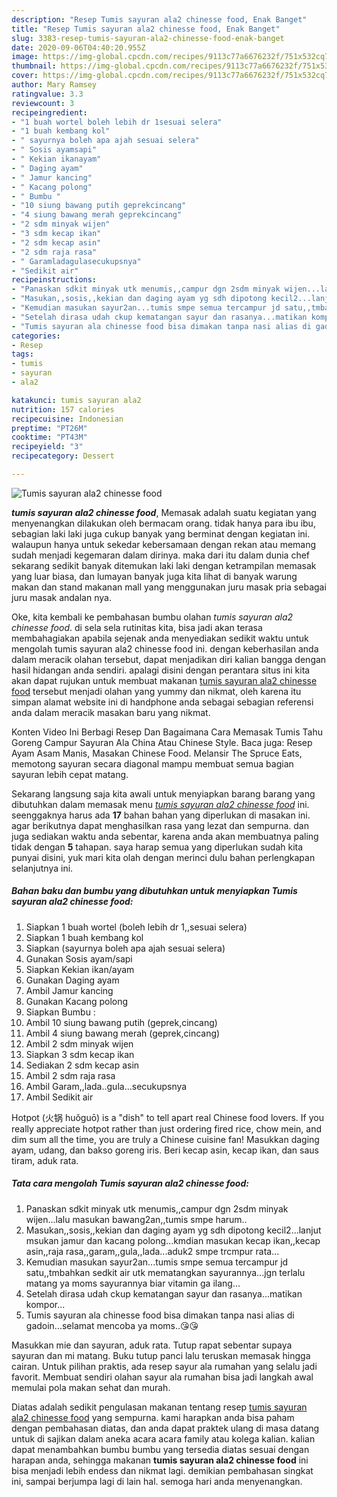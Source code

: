 ```yaml
---
description: "Resep Tumis sayuran ala2 chinesse food, Enak Banget"
title: "Resep Tumis sayuran ala2 chinesse food, Enak Banget"
slug: 3383-resep-tumis-sayuran-ala2-chinesse-food-enak-banget
date: 2020-09-06T04:40:20.955Z
image: https://img-global.cpcdn.com/recipes/9113c77a6676232f/751x532cq70/tumis-sayuran-ala2-chinesse-food-foto-resep-utama.jpg
thumbnail: https://img-global.cpcdn.com/recipes/9113c77a6676232f/751x532cq70/tumis-sayuran-ala2-chinesse-food-foto-resep-utama.jpg
cover: https://img-global.cpcdn.com/recipes/9113c77a6676232f/751x532cq70/tumis-sayuran-ala2-chinesse-food-foto-resep-utama.jpg
author: Mary Ramsey
ratingvalue: 3.3
reviewcount: 3
recipeingredient:
- "1 buah wortel boleh lebih dr 1sesuai selera"
- "1 buah kembang kol"
- " sayurnya boleh apa ajah sesuai selera"
- " Sosis ayamsapi"
- " Kekian ikanayam"
- " Daging ayam"
- " Jamur kancing"
- " Kacang polong"
- " Bumbu "
- "10 siung bawang putih geprekcincang"
- "4 siung bawang merah geprekcincang"
- "2 sdm minyak wijen"
- "3 sdm kecap ikan"
- "2 sdm kecap asin"
- "2 sdm raja rasa"
- " Garamladagulasecukupsnya"
- "Sedikit air"
recipeinstructions:
- "Panaskan sdkit minyak utk menumis,,campur dgn 2sdm minyak wijen...lalu masukan bawang2an,,tumis smpe harum.."
- "Masukan,,sosis,,kekian dan daging ayam yg sdh dipotong kecil2...lanjut msukan jamur dan kacang polong...kmdian masukan kecap ikan,,kecap asin,,raja rasa,,garam,,gula,,lada...aduk2 smpe trcmpur rata..."
- "Kemudian masukan sayur2an...tumis smpe semua tercampur jd satu,,tmbahkan sedkit air utk mematangkan sayurannya...jgn terlalu matang ya moms sayurannya biar vitamin ga ilang..."
- "Setelah dirasa udah ckup kematangan sayur dan rasanya...matikan kompor..."
- "Tumis sayuran ala chinesse food bisa dimakan tanpa nasi alias di gadoin...selamat mencoba ya moms..😘😘"
categories:
- Resep
tags:
- tumis
- sayuran
- ala2

katakunci: tumis sayuran ala2 
nutrition: 157 calories
recipecuisine: Indonesian
preptime: "PT26M"
cooktime: "PT43M"
recipeyield: "3"
recipecategory: Dessert

---
```



![Tumis sayuran ala2 chinesse food](https://img-global.cpcdn.com/recipes/9113c77a6676232f/751x532cq70/tumis-sayuran-ala2-chinesse-food-foto-resep-utama.jpg)

<b><i>tumis sayuran ala2 chinesse food</i></b>, Memasak adalah suatu kegiatan yang menyenangkan dilakukan oleh bermacam orang. tidak hanya para ibu ibu, sebagian laki laki juga cukup banyak yang berminat dengan kegiatan ini. walaupun hanya untuk sekedar kebersamaan dengan rekan atau memang sudah menjadi kegemaran dalam dirinya. maka dari itu dalam dunia chef sekarang sedikit banyak ditemukan laki laki dengan ketrampilan memasak yang luar biasa, dan lumayan banyak juga kita lihat di banyak warung makan dan stand makanan mall yang menggunakan juru masak pria sebagai juru masak andalan nya.

Oke, kita kembali ke pembahasan bumbu olahan <i>tumis sayuran ala2 chinesse food</i>. di sela sela rutinitas kita, bisa jadi akan terasa membahagiakan apabila sejenak anda menyediakan sedikit waktu untuk mengolah tumis sayuran ala2 chinesse food ini. dengan keberhasilan anda dalam meracik olahan tersebut, dapat menjadikan diri kalian bangga dengan hasil hidangan anda sendiri. apalagi disini dengan perantara situs ini kita akan dapat rujukan untuk membuat makanan <u>tumis sayuran ala2 chinesse food</u> tersebut menjadi olahan yang yummy dan nikmat, oleh karena itu simpan alamat website ini di handphone anda sebagai sebagian referensi anda dalam meracik masakan baru yang nikmat.

Konten Video Ini Berbagi Resep Dan Bagaimana Cara Memasak Tumis Tahu Goreng Campur Sayuran Ala China Atau Chinese Style. Baca juga: Resep Ayam Asam Manis, Masakan Chinese Food. Melansir The Spruce Eats, memotong sayuran secara diagonal mampu membuat semua bagian sayuran lebih cepat matang.


Sekarang langsung saja kita awali untuk menyiapkan barang barang yang dibutuhkan dalam memasak menu <u><i>tumis sayuran ala2 chinesse food</i></u> ini. seenggaknya harus ada <b>17</b> bahan bahan yang diperlukan di masakan ini. agar berikutnya dapat menghasilkan rasa yang lezat dan sempurna. dan juga sediakan waktu anda sebentar, karena anda akan membuatnya paling tidak dengan <b>5</b> tahapan. saya harap semua yang diperlukan sudah kita punyai disini, yuk mari kita olah dengan merinci dulu bahan perlengkapan selanjutnya ini.

<!--inarticleads1-->

##### Bahan baku dan bumbu yang dibutuhkan untuk menyiapkan Tumis sayuran ala2 chinesse food:

1. Siapkan 1 buah wortel (boleh lebih dr 1,,sesuai selera)
1. Siapkan 1 buah kembang kol
1. Siapkan  (sayurnya boleh apa ajah sesuai selera)
1. Gunakan  Sosis ayam/sapi
1. Siapkan  Kekian ikan/ayam
1. Gunakan  Daging ayam
1. Ambil  Jamur kancing
1. Gunakan  Kacang polong
1. Siapkan  Bumbu :
1. Ambil 10 siung bawang putih (geprek,cincang)
1. Ambil 4 siung bawang merah (geprek,cincang)
1. Ambil 2 sdm minyak wijen
1. Siapkan 3 sdm kecap ikan
1. Sediakan 2 sdm kecap asin
1. Ambil 2 sdm raja rasa
1. Ambil  Garam,,lada..gula...secukupsnya
1. Ambil Sedikit air


Hotpot (火锅 huǒguō) is a &#34;dish&#34; to tell apart real Chinese food lovers. If you really appreciate hotpot rather than just ordering fired rice, chow mein, and dim sum all the time, you are truly a Chinese cuisine fan! Masukkan daging ayam, udang, dan bakso goreng iris. Beri kecap asin, kecap ikan, dan saus tiram, aduk rata. 

<!--inarticleads2-->

##### Tata cara mengolah Tumis sayuran ala2 chinesse food:

1. Panaskan sdkit minyak utk menumis,,campur dgn 2sdm minyak wijen...lalu masukan bawang2an,,tumis smpe harum..
1. Masukan,,sosis,,kekian dan daging ayam yg sdh dipotong kecil2...lanjut msukan jamur dan kacang polong...kmdian masukan kecap ikan,,kecap asin,,raja rasa,,garam,,gula,,lada...aduk2 smpe trcmpur rata...
1. Kemudian masukan sayur2an...tumis smpe semua tercampur jd satu,,tmbahkan sedkit air utk mematangkan sayurannya...jgn terlalu matang ya moms sayurannya biar vitamin ga ilang...
1. Setelah dirasa udah ckup kematangan sayur dan rasanya...matikan kompor...
1. Tumis sayuran ala chinesse food bisa dimakan tanpa nasi alias di gadoin...selamat mencoba ya moms..😘😘


Masukkan mie dan sayuran, aduk rata. Tutup rapat sebentar supaya sayuran dan mi matang. Buku tutup panci lalu teruskan memasak hingga cairan. Untuk pilihan praktis, ada resep sayur ala rumahan yang selalu jadi favorit. Membuat sendiri olahan sayur ala rumahan bisa jadi langkah awal memulai pola makan sehat dan murah. 

Diatas adalah sedikit pengulasan makanan tentang resep <u>tumis sayuran ala2 chinesse food</u> yang sempurna. kami harapkan anda bisa paham dengan pembahasan diatas, dan anda dapat praktek ulang di masa datang untuk di sajikan dalam aneka acara acara family atau kolega kalian. kalian dapat menambahkan bumbu bumbu yang tersedia diatas sesuai dengan harapan anda, sehingga makanan <b>tumis sayuran ala2 chinesse food</b> ini bisa menjadi lebih endess dan nikmat lagi. demikian pembahasan singkat ini, sampai berjumpa lagi di lain hal. semoga hari anda menyenangkan.
